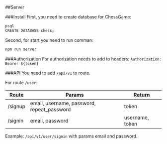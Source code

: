 ##Server 

###Install
First, you need to create database for ChessGame:
```sh
psql
CREATE DATABASE chess;
```

Second, for start you need to run comman:
```sh
npm run server
```



###Authorization
For authorization needs to add to headers:
`Authorization: Bearer ${token}`



###API
You need to add `/api/v1` to route.

For route `/user`:

Route   | Params                                        | Return
--------|-----------------------------------------------|------------------------
/signup | email, username, password, repeat_password    | token
/signin | email, password                               | username, token


Example: `/api/v1/user/signin` with params email and password.


